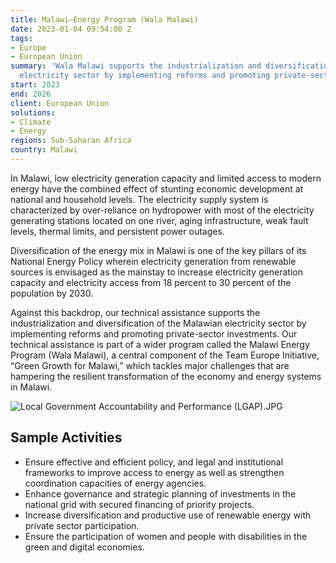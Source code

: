 ```yaml
---
title: Malawi—Energy Program (Wala Malawi)
date: 2023-01-04 09:54:00 Z
tags:
- Europe
- European Union
summary: 'Wala Malawi supports the industrialization and diversification of the Malawian
  electricity sector by implementing reforms and promoting private-sector investments. '
start: 2023
end: 2026
client: European Union
solutions:
- Climate
- Energy
regions: Sub-Saharan Africa
country: Malawi
---
```


In Malawi, low electricity generation capacity and limited access to modern energy have the combined effect of stunting economic development at national and household levels. The electricity supply system is characterized by over-reliance on hydropower with most of the electricity generating stations located on one river, aging infrastructure, weak fault levels, thermal limits, and persistent power outages. 

Diversification of the energy mix in Malawi is one of the key pillars of its National Energy Policy wherein electricity generation from renewable sources is envisaged as the mainstay to increase electricity generation capacity and electricity access from 18 percent to 30 percent of the population by 2030. 

Against this backdrop, our technical assistance supports the industrialization and diversification of the Malawian electricity sector by implementing reforms and promoting private-sector investments. Our technical assistance is part of a wider program called the Malawi Energy Program (Wala Malawi), a central component of the Team Europe Initiative, “Green Growth for Malawi,” which tackles major challenges that are hampering the resilient transformation of the economy and energy systems in Malawi. 

![Local Government Accountability and Performance (LGAP).JPG](/uploads/Local%20Government%20Accountability%20and%20Performance%20(LGAP).JPG)

## Sample Activities

* Ensure effective and efficient policy, and legal and institutional frameworks to improve access to energy as well as strengthen coordination capacities of energy agencies.
* Enhance governance and strategic planning of investments in the national grid with secured financing of priority projects.
* Increase diversification and productive use of renewable energy with private sector participation.
* Ensure the participation of women and people with disabilities in the green and digital economies.